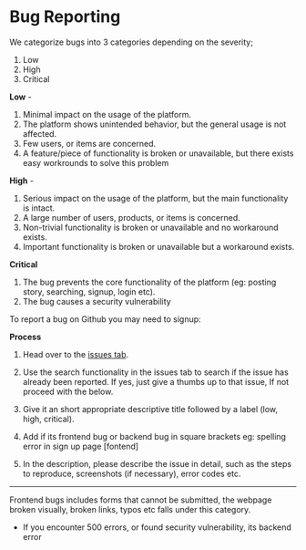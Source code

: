 # Bug Reporting

We categorize bugs into 3 categories depending on the severity;

1. Low
2. High
3. Critical

**Low** - 

1. Minimal impact on the usage of the platform.
2. The platform shows unintended behavior, but the general usage is not affected.
3. Few users, or items are concerned.
4. A feature/piece of functionality is broken or unavailable, but there exists easy workrounds to solve this problem

**High** -

1. Serious impact on the usage of the platform, but the main functionality is intact.
2. A large number of users, products, or items is concerned.
3. Non-trivial functionality is broken or unavailable and no workaround exists.
4. Important functionality is broken or unavailable but a workaround exists.

**Critical**
1. The bug prevents the core functionality of the platform (eg: posting story, searching, signup, login etc).
2. The bug causes a security vulnerability

To report a bug on Github you may need to signup:

**Process**

1. Head over to the [issues tab](https://github.com/PaulleDemon/cupidcues-support/issues).

2. Use the search functionality in the issues tab to search if the issue has already been reported. If yes, just give a thumbs up to that issue, 
If not proceed with the below.

3. Give it an short appropriate descriptive title followed by a label (low, high, critical). 

4. Add if its frontend bug or backend bug in square brackets eg: spelling error in sign up page [fontend]

5. In the description, please describe the issue in detail, such as the steps to reproduce, screenshots (if necessary), error codes etc.

----

Frontend bugs includes forms that cannot be submitted, the webpage broken visually, broken links, typos etc falls under this category.

* If you encounter 500 errors, or found security vulnerability, its backend error

